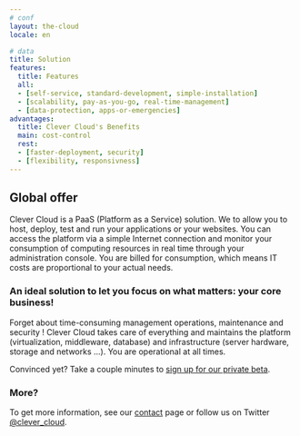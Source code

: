 ```yaml
---
# conf
layout: the-cloud
locale: en

# data
title: Solution
features:
  title: Features
  all:
  - [self-service, standard-development, simple-installation]
  - [scalability, pay-as-you-go, real-time-management]
  - [data-protection, apps-or-emergencies]
advantages:
  title: Clever Cloud's Benefits
  main: cost-control
  rest:
  - [faster-deployment, security]
  - [flexibility, responsivness]
---
```

## Global offer
Clever Cloud is a PaaS (Platform as a Service) solution. We to allow you to
host, deploy, test and run your applications or your websites. You can access
the platform via a simple Internet connection and monitor your consumption of
computing resources in real time through your administration console. You are
billed for consumption, which means IT costs are proportional to your actual
needs.
 
### An ideal solution to let you focus on what matters: your core business!
Forget about time-consuming management operations, maintenance and security !
Clever Cloud takes care of everything and maintains the platform
(virtualization, middleware, database) and infrastructure (server hardware,
storage and networks ...). You are operational at all times.

Convinced yet? Take a couple minutes to [sign up for our private beta](/#signup).
 
### More?
To get more information, see our [contact](/en_US/contact.html) page or follow
us on Twitter [@clever_cloud](http://twitter.com/clever_cloud "Twitter").
